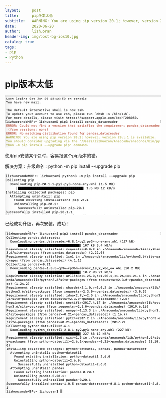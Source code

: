 ```yaml
---
layout:     post
title:      pip版本太低
subtitle:   WARNING: You are using pip version 20.1; however, version 20.1.1 is available.
date:       2020-06-20
author:     lizhuoran
header-img: img/post-bg-ios10.jpg
catalog: true
tags:
- pip
- Python
---
```

# pip版本太低

![image-20200620230045697](../images/20200620pip/1.png)

使用pip安装某个包时，容易报这个pip版本的错。

解决方案：升级命令：python -m pip install --upgrade pip

![image-20200620230151764](../images/20200620pip/2.png)

已经成功升级，再次安装，成功！

![image-20200620232820073](../images/20200620pip/3.png)